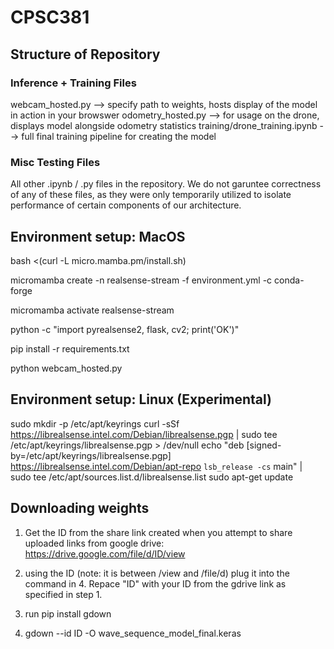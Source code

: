 # CPSC381

## Structure of Repository

### Inference + Training Files

webcam_hosted.py --> specify path to weights, hosts display of the model in action in your browswer
odometry_hosted.py --> for usage on the drone, displays model alongside odometry statistics
training/drone_training.ipynb --> full final training pipeline for creating the model

### Misc Testing Files

All other .ipynb / .py files in the repository. We do not garuntee correctness of any of these files, as they were only temporarily utilized to isolate performance of certain components of our architecture.


## Environment setup: MacOS

bash <(curl -L micro.mamba.pm/install.sh)

micromamba create -n realsense-stream -f environment.yml -c conda-forge

micromamba activate realsense-stream 

python -c "import pyrealsense2, flask, cv2; print('OK')"

pip install -r requirements.txt

python webcam_hosted.py

## Environment setup: Linux (Experimental)

sudo mkdir -p /etc/apt/keyrings
curl -sSf https://librealsense.intel.com/Debian/librealsense.pgp | sudo tee /etc/apt/keyrings/librealsense.pgp > /dev/null
echo "deb [signed-by=/etc/apt/keyrings/librealsense.pgp] https://librealsense.intel.com/Debian/apt-repo `lsb_release -cs` main" | \
sudo tee /etc/apt/sources.list.d/librealsense.list
sudo apt-get update

## Downloading weights

1. Get the ID from the share link created when you attempt to share uploaded links from google drive: https://drive.google.com/file/d/ID/view

2. using the ID (note: it is between /view and /file/d) plug it into the command in 4. Repace "ID" with your ID from the gdrive link as specified in step 1.

3. run pip install gdown

4. gdown --id ID -O wave_sequence_model_final.keras
